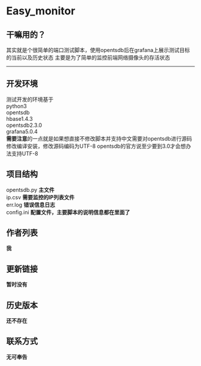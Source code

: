 ﻿# Easy_monitor

## 干嘛用的？
其实就是个很简单的端口测试脚本，使用opentsdb后在grafana上展示测试目标的当前以及历史状态
主要是为了简单的监控前端网络摄像头的存活状态

---
## 开发环境
测试开发的环境基于<br>
python3<br>
opentsdb<br>
hbase1.4.3<br>
opentsdb2.3.0<br>
grafana5.0.4<br>
**需要注意**的一点就是如果想直接不修改脚本并支持中文需要对opentsdb进行源码修改编译安装，修改源码编码为UTF-8
opentsdb的官方说至少要到3.0才会想办法支持UTF-8


## 项目结构
opentsdb.py **主文件**<br>
ip.csv  **需要监控的IP列表文件**<br>
err.log **错误信息日志**<br>
config.ini **配置文件，主要脚本的说明信息都在里面了**<br>



## 作者列表

**我**



## 更新链接

**暂时没有**



## 历史版本

**还不存在**


## 联系方式

**无可奉告**